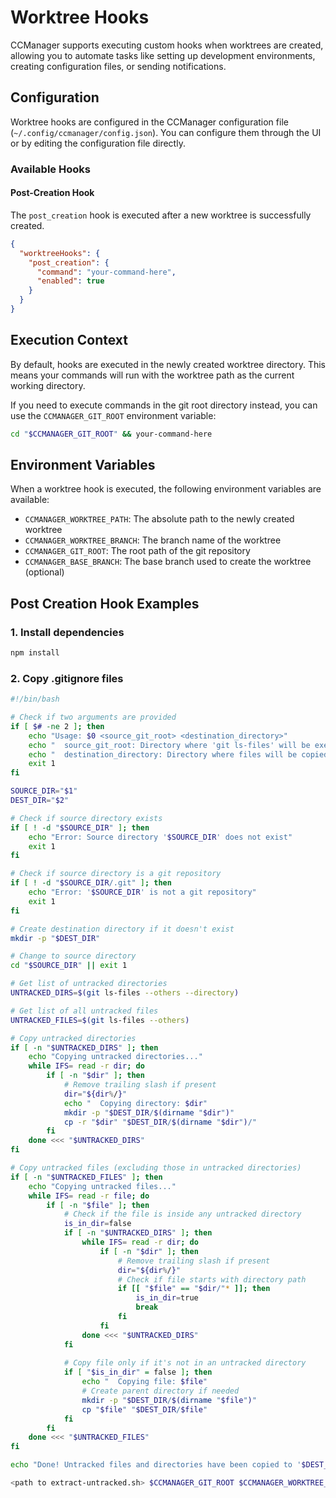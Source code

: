 # Worktree Hooks

CCManager supports executing custom hooks when worktrees are created, allowing you to automate tasks like setting up development environments, creating configuration files, or sending notifications.

## Configuration

Worktree hooks are configured in the CCManager configuration file (`~/.config/ccmanager/config.json`). You can configure them through the UI or by editing the configuration file directly.

### Available Hooks

#### Post-Creation Hook

The `post_creation` hook is executed after a new worktree is successfully created.

```json
{
  "worktreeHooks": {
    "post_creation": {
      "command": "your-command-here",
      "enabled": true
    }
  }
}
```

## Execution Context

By default, hooks are executed in the newly created worktree directory. This means your commands will run with the worktree path as the current working directory.

If you need to execute commands in the git root directory instead, you can use the `CCMANAGER_GIT_ROOT` environment variable:

```bash
cd "$CCMANAGER_GIT_ROOT" && your-command-here
```

## Environment Variables

When a worktree hook is executed, the following environment variables are available:

- `CCMANAGER_WORKTREE_PATH`: The absolute path to the newly created worktree
- `CCMANAGER_WORKTREE_BRANCH`: The branch name of the worktree
- `CCMANAGER_GIT_ROOT`: The root path of the git repository
- `CCMANAGER_BASE_BRANCH`: The base branch used to create the worktree (optional)

## Post Creation Hook Examples

### 1. Install dependencies

```bash
npm install
```

### 2. Copy .gitignore files

```extract-untracked.sh
#!/bin/bash

# Check if two arguments are provided
if [ $# -ne 2 ]; then
    echo "Usage: $0 <source_git_root> <destination_directory>"
    echo "  source_git_root: Directory where 'git ls-files' will be executed"
    echo "  destination_directory: Directory where files will be copied to"
    exit 1
fi

SOURCE_DIR="$1"
DEST_DIR="$2"

# Check if source directory exists
if [ ! -d "$SOURCE_DIR" ]; then
    echo "Error: Source directory '$SOURCE_DIR' does not exist"
    exit 1
fi

# Check if source directory is a git repository
if [ ! -d "$SOURCE_DIR/.git" ]; then
    echo "Error: '$SOURCE_DIR' is not a git repository"
    exit 1
fi

# Create destination directory if it doesn't exist
mkdir -p "$DEST_DIR"

# Change to source directory
cd "$SOURCE_DIR" || exit 1

# Get list of untracked directories
UNTRACKED_DIRS=$(git ls-files --others --directory)

# Get list of all untracked files
UNTRACKED_FILES=$(git ls-files --others)

# Copy untracked directories
if [ -n "$UNTRACKED_DIRS" ]; then
    echo "Copying untracked directories..."
    while IFS= read -r dir; do
        if [ -n "$dir" ]; then
            # Remove trailing slash if present
            dir="${dir%/}"
            echo "  Copying directory: $dir"
            mkdir -p "$DEST_DIR/$(dirname "$dir")"
            cp -r "$dir" "$DEST_DIR/$(dirname "$dir")/"
        fi
    done <<< "$UNTRACKED_DIRS"
fi

# Copy untracked files (excluding those in untracked directories)
if [ -n "$UNTRACKED_FILES" ]; then
    echo "Copying untracked files..."
    while IFS= read -r file; do
        if [ -n "$file" ]; then
            # Check if the file is inside any untracked directory
            is_in_dir=false
            if [ -n "$UNTRACKED_DIRS" ]; then
                while IFS= read -r dir; do
                    if [ -n "$dir" ]; then
                        # Remove trailing slash if present
                        dir="${dir%/}"
                        # Check if file starts with directory path
                        if [[ "$file" == "$dir/"* ]]; then
                            is_in_dir=true
                            break
                        fi
                    fi
                done <<< "$UNTRACKED_DIRS"
            fi
            
            # Copy file only if it's not in an untracked directory
            if [ "$is_in_dir" = false ]; then
                echo "  Copying file: $file"
                # Create parent directory if needed
                mkdir -p "$DEST_DIR/$(dirname "$file")"
                cp "$file" "$DEST_DIR/$file"
            fi
        fi
    done <<< "$UNTRACKED_FILES"
fi

echo "Done! Untracked files and directories have been copied to '$DEST_DIR'"

```

```bash
<path to extract-untracked.sh> $CCMANAGER_GIT_ROOT $CCMANAGER_WORKTREE_PATH
```